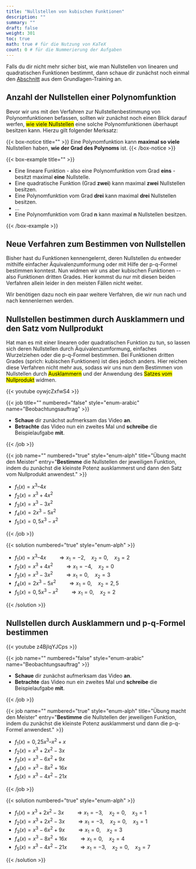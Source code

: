 ```yaml
---
title: "Nullstellen von kubischen Funktionen"
description: ""
summary: ""
draft: false
weight: 301
toc: true
math: true # für die Nutzung von KaTeX
count: 0 # für die Nummerierung der Aufgaben
---
```


Falls du dir nicht mehr sicher bist, wie man Nullstellen von linearen und quadratischen Funktionen bestimmt, dann schaue dir zunächst noch einmal den [Abschnitt](/hbf1/1-grundlagen-training/nullstellen-bestimmen/) aus dem Grundlagen-Training an.

<!-- Zusätzlich stehen dir hier begleitende Folien bereit:

{{< slides src="/hbf1/1-Grundlagen-Training/Nullstellen.pdf" >}} -->

## Anzahl der Nullstellen einer Polynomfunktion

Bevor wir uns mit den Verfahren zur Nullstellenbestimmung von Polynomfunktionen befassen, sollten wir zunächst noch einen Blick darauf werfen, <mark>wie viele Nullstellen</mark> eine solche Polynomfunktionen überhaupt besitzen kann. Hierzu gilt folgender Merksatz:

{{< box-notice title="" >}}
    Eine Polynomfunktion kann **maximal so viele** Nullstellen haben, **wie der Grad des Polynoms** ist.
{{< /box-notice >}}

{{< box-example title="" >}}

- Eine lineare Funktion - also eine Polynomfunktion vom Grad **eins** - besitzt maximal **eine** Nullstelle.
- Eine quadratische Funktion (Grad **zwei**) kann maximal **zwei** Nullstellen besitzen.
- Eine Polynomfunktion vom Grad **drei** kann maximal **drei** Nullstellen besitzen.
- ...
- Eine Polynomfunktion vom Grad **n** kann maximal **n** Nullstellen besitzen.

{{< /box-example >}}

## Neue Verfahren zum Bestimmen von Nullstellen

Bisher hast du Funktionen kennengelernt, deren Nullstellen du entweder mithilfe einfacher Äquivalenzumformung oder mit Hilfe der p-q-Formel bestimmen konntest. Nun widmen wir uns aber kubischen Funktionen -- also Funktionen dritten Grades. Hier kommst du nur mit diesen beiden Verfahren allein leider in den meisten Fällen nicht weiter.

Wir benötigen dazu noch ein paar weitere Verfahren, die wir nun nach und nach kennenlernen werden.

## Nullstellen bestimmen durch Ausklammern und den Satz vom Nullprodukt

Hat man es mit einer linearen oder quadratischen Funktion zu tun, so lassen sich deren Nullstellen durch Äquivalenzumformung, einfaches Wurzelziehen oder die p-q-Formel bestimmen. Bei Funktionen dritten Grades (sprich: kubischen Funktionen) ist dies jedoch anders. Hier reichen diese Verfahren nicht mehr aus, sodass wir uns nun dem Bestimmen von Nullstellen durch <mark>Ausklammern</mark> und der Anwendung des <mark>Satzes vom Nullprodukt</mark> widmen.

{{< youtube oywjcZxfwS4 >}}

{{< job title="" numbered="false" style="enum-arabic" name="Beobachtungsauftrag" >}}

- **Schaue** dir zunächst aufmerksam das Video **an**.
- **Betrachte** das Video nun ein zweites Mal und **schreibe** die Beispielaufgabe **mit**.

{{< /job >}}

{{< job name="" numbered="true" style="enum-alph" title="Übung macht den Meister" entry="**Bestimme** die Nullstellen der jeweiligen Funktion, indem du zunächst die kleinste Potenz ausklammerst und dann den Satz vom Nullprodukt anwendest." >}}

- $f_1(x) = x^3 – 4x$
- $f_2(x) = x^3 + 4x^2$
- $f_3(x) = x^3 - 3x^2$
- $f_4(x) = 2x^3 - 5x^2$
- $f_5(x) = 0,5x^3 - x^2$

{{< /job >}}

{{< solution numbered="true" style="enum-alph" >}}

- $f_1(x) = x^3 – 4x \qquad \Rightarrow x_1=-2, \quad x_2=0, \quad x_3=2$
- $f_2(x) = x^3 + 4x^2 \qquad \Rightarrow x_1=-4, \quad x_2=0$
- $f_3(x) = x^3 - 3x^2 \qquad \Rightarrow x_1=0, \quad x_2=3$
- $f_4(x) = 2x^3 - 5x^2 \qquad \Rightarrow x_1=0, \quad x_2=2,5$
- $f_5(x) = 0,5x^3 - x^2 \qquad \Rightarrow x_1=0, \quad x_2=2$

{{< /solution >}}

## Nullstellen durch Ausklammern und p-q-Formel bestimmen

{{< youtube z4BjIqYJCps >}}

{{< job name="" numbered="false" style="enum-arabic" name="Beobachtungsauftrag" >}}

- **Schaue** dir zunächst aufmerksam das Video **an**.
- **Betrachte** das Video nun ein zweites Mal und **schreibe** die Beispielaufgabe **mit**.

{{< /job >}}

{{< job name="" numbered="true" style="enum-alph" title="Übung macht den Meister" entry="**Bestimme** die Nullstellen der jeweiligen Funktion, indem du zunächst die kleinste Potenz ausklammerst und dann die p-q-Formel anwendest." >}}

- $f_1(x) = 0,25x^3 – x^2 + x$
- $f_2(x) = x^3 + 2x^2 - 3x$
- $f_3(x) = x^3 - 6x^2 + 9x$
- $f_4(x) = x^3 - 8x^2 + 16x$
- $f_5(x) = x^3 - 4x^2 - 21x$

{{< /job >}}

{{< solution numbered="true" style="enum-alph" >}}

- $f_1(x) = x^3 + 2x^2 - 3x \qquad \Rightarrow x_1=-3, \quad x_2=0, \quad x_3=1$
- $f_2(x) = x^3 + 2x^2 - 3x \qquad \Rightarrow x_1=-3, \quad x_2=0, \quad x_3=1$
- $f_3(x) = x^3 - 6x^2 + 9x \qquad \Rightarrow x_1=0, \quad x_2=3$
- $f_4(x) = x^3 - 8x^2 + 16x \qquad \Rightarrow x_1=0, \quad x_2=4$
- $f_5(x) = x^3 - 4x^2 - 21x \qquad \Rightarrow x_1=-3, \quad x_2=0, \quad x_3=7$

{{< /solution >}}
